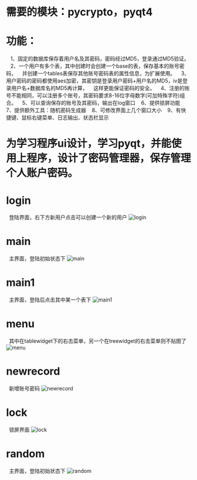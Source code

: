 ﻿# 需要的模块：pycrypto，pyqt4

# 功能：
&nbsp;&nbsp;    1、固定的数据库保存着用户名及其密码，密码经过MD5，登录通过MD5验证。
&nbsp;&nbsp;    2、一个用户有多个表，其中创建时会创建一个base的表，保存基本的账号密码，
&nbsp;&nbsp;      并创建一个tables表保存其他账号密码表的属性信息，为扩展使用。
&nbsp;&nbsp;    3、用户密码的密码都使用aes加密，其密钥是登录用户密码+用户名的MD5，iv是登录用户名+数据库名的MD5再计算，
&nbsp;&nbsp;      这样更能保证密码的安全。
&nbsp;&nbsp;    4、注册的账号不能相同，可以注册多个账号，其密码要求8-16位字母数字(可加特殊字符)组合。
&nbsp;&nbsp;    5、可以查询保存的账号及其密码，输出在log窗口
&nbsp;&nbsp;    6、提供锁屏功能
&nbsp;&nbsp;    7、提供额外工具：随机密码生成器
&nbsp;&nbsp;    8、可修改界面上几个窗口大小
&nbsp;&nbsp;    9、有快捷键、鼠标右键菜单、日志输出、状态栏显示

# 为学习程序ui设计，学习pyqt，并能使用上程序，设计了密码管理器，保存管理个人账户密码。

# login
&nbsp;&nbsp;登陆界面，右下方新用户点击可以创建一个新的用户
![login](https://github.com/Ge105OT/exeimg/login.png?raw=true)

# main
&nbsp;&nbsp;主界面，登陆初始状态下
![main](https://github.com/Ge105OT/exeimg/main.png?raw=true)

# main1
&nbsp;&nbsp;主界面，登陆后点击其中某一个表下
![main1](https://github.com/Ge105OT/exeimg/main1.png?raw=true)

# menu
&nbsp;&nbsp;其中在tablewidget下的右击菜单，另一个在treewidget的右击菜单则不贴图了
![menu](https://github.com/Ge105OT/exeimg/menu.png?raw=true)

# newrecord
&nbsp;&nbsp;新增账号密码
![newrecord](https://github.com/Ge105OT/exeimg/newrecord.png?raw=true)

# lock
&nbsp;&nbsp;锁屏界面
![lock](https://github.com/Ge105OT/exeimg/lock.png?raw=true)

# random
&nbsp;&nbsp;主界面，登陆初始状态下
![random](https://github.com/vah13/extractTVpasswords/blob/master/exeimg/random.png?raw=true)